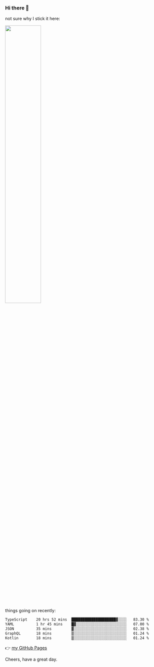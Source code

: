 ### Hi there 👋

not sure why I stick it here:

[<img width="48%" src="https://github-readme-stats.vercel.app/api?username=ykzhukian&show_icons=true&theme=dracula">](https://github.com/anuraghazra/github-readme-stats)


things going on recently:

<!--START_SECTION:waka-->

```txt
TypeScript    20 hrs 52 mins  ████████████████████▓░░░░   83.30 %
YAML          1 hr 45 mins    █▓░░░░░░░░░░░░░░░░░░░░░░░   07.00 %
JSON          35 mins         ▓░░░░░░░░░░░░░░░░░░░░░░░░   02.38 %
GraphQL       18 mins         ▒░░░░░░░░░░░░░░░░░░░░░░░░   01.24 %
Kotlin        18 mins         ▒░░░░░░░░░░░░░░░░░░░░░░░░   01.24 %
```

<!--END_SECTION:waka-->

👉 [my GitHub Pages](https://ykzhukian.github.io)

Cheers, have a great day.

